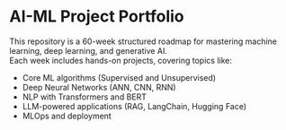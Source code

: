 # AI-ML Project Portfolio

This repository is a 60-week structured roadmap for mastering machine learning, deep learning, and generative AI.  
Each week includes hands-on projects, covering topics like:

- Core ML algorithms (Supervised and Unsupervised)
- Deep Neural Networks (ANN, CNN, RNN)
- NLP with Transformers and BERT
- LLM-powered applications (RAG, LangChain, Hugging Face)
- MLOps and deployment
